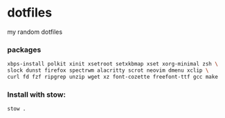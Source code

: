 # dotfiles
my random dotfiles

### packages
```sh
xbps-install polkit xinit xsetroot setxkbmap xset xorg-minimal zsh \
slock dunst firefox spectrwm alacritty scrot neovim dmenu xclip \
curl fd fzf ripgrep unzip wget xz font-cozette freefont-ttf gcc make
```

### Install with stow:
```bash
stow .
```
